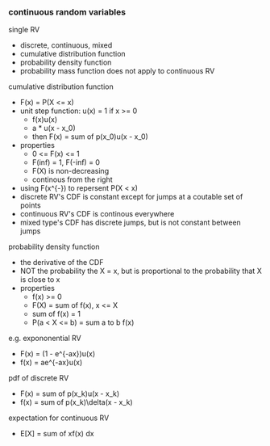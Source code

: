 ### continuous random variables

single RV
- discrete, continuous, mixed
- cumulative distribution function
- probability density function
- probability mass function does not apply to continuous RV

cumulative distribution function
- F(x) = P(X <= x)
- unit step function: u(x) = 1 if x >= 0
    - f(x)u(x)
    - a \* u(x - x_0)
    - then F(x) = sum of p(x_0)u(x - x_0)
- properties
    - 0 <= F(x) <= 1
    - F(inf) = 1, F(-inf) = 0
    - F(X) is non-decreasing
    - continous from the right
- using F(x^{-}) to repersent P(X < x)
- discrete RV's CDF is constant except for jumps at a coutable set of points
- continuous RV's CDF is continous everywhere
- mixed type's CDF has discrete jumps, but is not constant between jumps

probability density function
- the derivative of the CDF
- NOT the probability the X = x, but is proportional to the probability that X is close to x
- properties
    - f(x) >= 0
    - F(X) = sum of f(x), x <= X
    - sum of f(x) = 1
    - P(a < X <= b) = sum a to b f(x)

e.g. expononential RV
- F(x) = (1 - e^{-ax})u(x)
- f(x) = ae^{-ax}u(x)

pdf of discrete RV
- F(x) = sum of p(x_k)u(x - x_k)
- f(x) = sum of p(x_k)\delta(x - x_k)

expectation for continuous RV
- E[X] = sum of xf(x) dx
